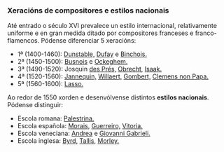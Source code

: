 ### Xeracións de compositores e estilos nacionais

<!-- 4ºA: (7-IV-22) -->

Até entrado o século XVI prevalece un estilo internacional, relativamente uniforme e en gran medida ditado por compositores franceses e franco-flamencos. Pódense diferenciar 5 xeracións:

-   1ª (1400-1460): [Dunstable,](http://es.wikipedia.org/wiki/John_Dunstable) [Dufay](http://es.wikipedia.org/wiki/Guillaume_Dufay) e [Binchois.](http://es.wikipedia.org/wiki/Gilles_Binchois)
-   2ª (1450-1500): [Busnois](http://en.wikipedia.org/wiki/Busnois) e [Ockeghem.](http://es.wikipedia.org/wiki/Ockeghem)
-   3ª (1490-1520): Josquin [des Prés,](http://es.wikipedia.org/wiki/Josquin_des_Pr%C3%A9s) [Obrecht,](http://es.wikipedia.org/wiki/Jacob_Obrecht) [Isaak.](http://es.wikipedia.org/wiki/Heinrich_Isaac)
-   4ª (1520-1560): [Jannequin,](http://es.wikipedia.org/wiki/Cl%C3%A9ment_Janequin) [Willaert,](http://es.wikipedia.org/wiki/Adrian_Willaert) [Gombert,](http://es.wikipedia.org/wiki/Nicolas_Gombert) [Clemens non Papa.](http://es.wikipedia.org/wiki/Clemens_non_Papa)
-   5ª (1560-1600): [Lasso.](http://es.wikipedia.org/wiki/Orlando_di_Lasso)

Ao redor de 1550 xorden e desenvólvense distintos **estilos nacionais**. Pódense distinguir:

-   Escola romana: [Palestrina.](http://es.wikipedia.org/wiki/Giovanni_Pierluigi_da_Palestrina)
-   Escola española: [Morais,](http://es.wikipedia.org/wiki/Crist%C3%B3bal_de_Morales) [Guerreiro,](http://es.wikipedia.org/wiki/Francisco_Guerrero) [Vitoria.](http://es.wikipedia.org/wiki/Tom%C3%A1s_Luis_de_Victoria)
-   Escola veneciana: [Andrea](http://es.wikipedia.org/wiki/Andrea_Gabrieli) e [Giovanni Gabrieli.](http://es.wikipedia.org/wiki/Giovanni_Gabrieli)
-   Escola inglesa: [Byrd,](http://es.wikipedia.org/wiki/William_Byrd) [Tallis,](http://es.wikipedia.org/wiki/Thomas_Tallis) [Morley.](http://es.wikipedia.org/wiki/Thomas_Morley)
